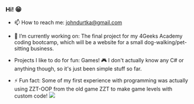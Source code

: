 ### Hi! 😁

- 📫 How to reach me: johndurtka@gmail.com

- 🔭 I’m currently working on: The final project for my 4Geeks Academy coding bootcamp, which will be a website for a small dog-walking/pet-sitting business.

- Projects I like to do for fun: Games! 🎮 I don't actually know any C# or anything though, so it's just been simple stuff so far.

- ⚡ Fun fact: Some of my first experience with programming was actually using ZZT-OOP from the old game ZZT to make game levels with custom code!
[<img src="[https://upload.wikimedia.org/wikipedia/commons/thumb/c/ca/LinkedIn_logo_initials.png/640px-LinkedIn_logo_initials.png]">]((https://www.linkedin.com/in/john-durtka/)https://www.linkedin.com/in/john-durtka/)
